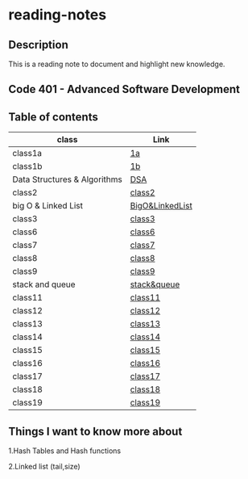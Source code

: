 # reading-notes

## Description
This is a reading note to document and highlight new knowledge.

## Code 401 - Advanced Software Development

## Table of contents

| class                         | Link                                                     |
| ----------------------------- | -------------------------------------------------------- |
| class1a                       | [1a](./class1a.md)                                       |
| class1b                       | [1b](./class1b.md)                                       |
| Data Structures & Algorithms  | [DSA](./Data%20Structures%20and%20Algorithms.md)         |
| class2                        | [class2](./class2.md)                                    |
| big O & Linked List           | [BigO&LinkedList](./Big%20O%20%26%20Linked%20Lists.md)   |
| class3                        | [class3](./class3.md)                                    |
| class6                        | [class6](./class6.md)                                    |
| class7                        | [class7](./class7.md)                                    |
| class8                        | [class8](./class8.md)                                    |
| class9                        | [class9](./class9.md)                                    |
| stack and queue               | [stack&queue](./stack%20and%20queue.md)                  |
| class11                       | [class11](./class11.md)                                  |
| class12                       | [class12](./class12.md)                                  |
| class13                       | [class13](./class13.md)                                  |
| class14                       | [class14](./class14.md)                                  |
| class15                       | [class15](./class15.md)                                  |
| class16                       | [class16](./class16.md)                                  |
| class17                       | [class17](./class17.md)                                  |
| class18                       | [class18](./class18.md)                                  |
| class19                       | [class19](./class19.md)                                  |

## Things I want to know more about

1.Hash Tables and Hash functions

2.Linked list (tail,size)
